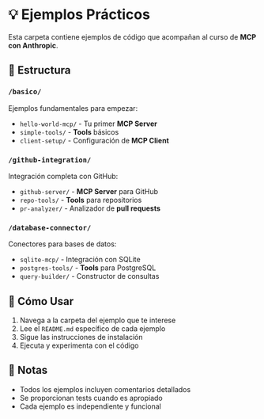 # 💡 Ejemplos Prácticos

Esta carpeta contiene ejemplos de código que acompañan al curso de **MCP con Anthropic**.

## 📁 Estructura

### `/basico/`
Ejemplos fundamentales para empezar:
- `hello-world-mcp/` - Tu primer **MCP Server**
- `simple-tools/` - **Tools** básicos
- `client-setup/` - Configuración de **MCP Client**

### `/github-integration/`
Integración completa con GitHub:
- `github-server/` - **MCP Server** para GitHub
- `repo-tools/` - **Tools** para repositorios
- `pr-analyzer/` - Analizador de **pull requests**

### `/database-connector/`
Conectores para bases de datos:
- `sqlite-mcp/` - Integración con SQLite
- `postgres-tools/` - **Tools** para PostgreSQL
- `query-builder/` - Constructor de consultas

## 🚀 Cómo Usar

1. Navega a la carpeta del ejemplo que te interese
2. Lee el `README.md` específico de cada ejemplo
3. Sigue las instrucciones de instalación
4. Ejecuta y experimenta con el código

## 📝 Notas

- Todos los ejemplos incluyen comentarios detallados
- Se proporcionan tests cuando es apropiado
- Cada ejemplo es independiente y funcional
